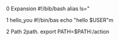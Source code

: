 0 Expansion
#!/bib/bash
alias ls="

1 hello_you
#!/bin/bas
echo "hello $USER"m

2 Path 2path.
export PATH=$PATH:/action

